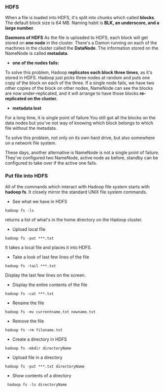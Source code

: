 ### HDFS

When a file is loaded into HDFS, it's split into chunks which called **blocks**. The default block size is 64 MB. Naming habit is **BLK, an underscore, and a large number**.

**Daemons of HDFS**
As the file is uploaded to HDFS, each block will get stored on **one node** in the cluster. There's a Damon running on each of the machines in the cluster called the **DataNode**.  The information stored on the NameNode is called **metadata**.

* **one of the nodes fails:**

To solve this problem, Hadoop **replicates each block three times**, as it's stored in HDFS. Hadoop just picks three nodes at random and puts one copy of the block on each of the three.
If a single node fails, we have two other copies of the block on other nodes, NameNode can see the blocks are now under-replicated, and it will arrange to have those blocks **re-replicated on the cluster.**

* **metadata lost**

For a long time, it is single point of failure.You still got all the blocks on the data nodes but you've not way of knowing which block belongs to which file without the metadata. 

To solve this problem, not only on its own hard drive, but also somewhere on a network file system.

These days, another alternative is NameNode is not a single point of failure. They've configured two NameNode, active node as before, standby can be configured to take over if the active one fails.


### Put file into HDFS
All of the commands which interact with Hadoop file system starts with **hadoop fs**. It closely mirror the standard UNIX file system commands.

*  See what we have in HDFS


```
hadoop fs -ls
```
returns a list of what's in the home directory on the Hadoop cluster.

*  Upload local file 


```
hadoop fs -put ***.txt
```

It takes a local file and places it into HDFS.

*  Take a look of last few lines of the file



```
hadoop fs -tail ***.txt
```

Display the last few lines on the screen.


* Display the entire contents of the file
```
hadoop fs -cat ***.txt
```


* Rename the file


```
hadoop fs -mv currentname.txt newname.txt
```


* Remove the file



```
hadoop fs -rm filename.txt
```

* Create a directory in HDFS


```
hadoop fs -mkdir directoryName
```
* Upload file in a directory


```
hadoop fs -put ***.txt directoryName
```
 * Show contents of a directory
 


```
 hadoop fs -ls directoryName
```



